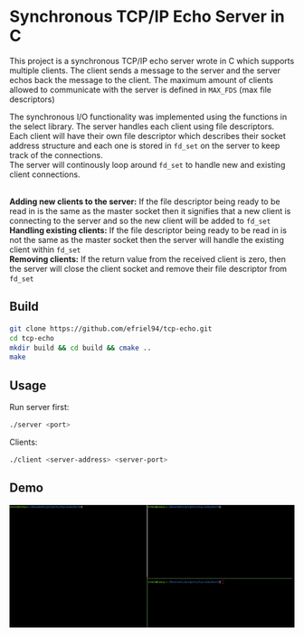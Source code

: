# Synchronous TCP/IP Echo Server in C

This project is a synchronous TCP/IP echo server wrote in C which supports multiple clients. The client sends a message to the server and the server echos back the message to the client. The maximum amount of clients allowed to communicate with the server is defined in ```MAX_FDS``` (max file descriptors)

The synchronous I/O functionality was implemented using the functions in the select library. The server handles each client using file descriptors. Each client will have their own file descriptor which describes their socket address structure and each one is stored in ```fd_set``` on the server to keep track of the connections. 
<br>
The server will continously loop around ```fd_set``` to handle new and existing client connections. <br><br>

**Adding new clients to the server:** If the file descriptor being ready to be read in is the same as the master socket then it signifies that a new client is connecting to the server and so the new client will be added to ```fd_set```<br>
**Handling existing clients:** If the file descriptor being ready to be read in is not the same as the master socket then the server will handle the existing client within ```fd_set``` <br>
**Removing clients:** If the return value from the received client is zero, then the server will close the client socket and remove their file descriptor from ```fd_set```

## Build

```bash
git clone https://github.com/efriel94/tcp-echo.git
cd tcp-echo
mkdir build && cd build && cmake ..
make
```

## Usage

Run server first:
```bash
./server <port>
```

Clients:
```bash
./client <server-address> <server-port>
```

## Demo 
![screen-gif](./tcp-echo.gif)